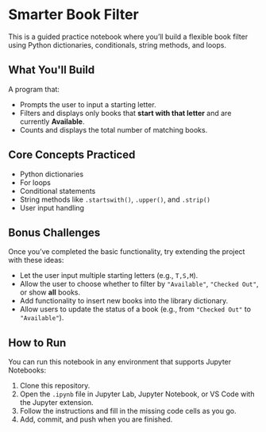 # Smarter Book Filter

This is a guided practice notebook where you’ll build a flexible book filter using Python dictionaries, conditionals, string methods, and loops.

## What You'll Build
A program that:
- Prompts the user to input a starting letter.
- Filters and displays only books that **start with that letter** and are currently **Available**.
- Counts and displays the total number of matching books.

## Core Concepts Practiced
- Python dictionaries
- For loops
- Conditional statements
- String methods like `.startswith()`, `.upper()`, and `.strip()`
- User input handling

## Bonus Challenges
Once you’ve completed the basic functionality, try extending the project with these ideas:
- Let the user input multiple starting letters (e.g., `T,S,M`).
- Allow the user to choose whether to filter by `"Available"`, `"Checked Out"`, or show **all** books.
- Add functionality to insert new books into the library dictionary.
- Allow users to update the status of a book (e.g., from `"Checked Out"` to `"Available"`).

## How to Run
You can run this notebook in any environment that supports Jupyter Notebooks:
1. Clone this repository.
2. Open the `.ipynb` file in Jupyter Lab, Jupyter Notebook, or VS Code with the Jupyter extension.
3. Follow the instructions and fill in the missing code cells as you go.
4. Add, commit, and push when you are finished. 
